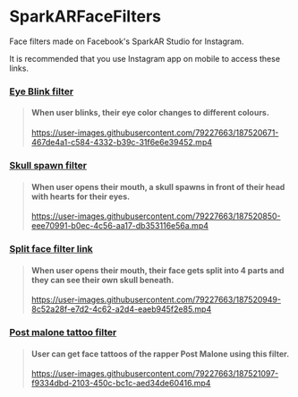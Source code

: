 # SparkARFaceFilters
Face filters made on Facebook's SparkAR Studio for Instagram.

It is recommended that you use Instagram app on mobile to access these links.

### [Eye Blink filter](https://www.instagram.com/ar/3039324392949860/?ch=OWI2ZjdlZGZiZjAwZDdhMThhYWQ5OGM0OWQ3NTk1Mzc%3D)

> #### When user blinks, their eye color changes to different colours.
> https://user-images.githubusercontent.com/79227663/187520671-467de4a1-c584-4332-b39c-31f6e6e39452.mp4

### [Skull spawn filter](https://www.instagram.com/ar/325122566090428/?ch=MzBhMDFiMzJhOWI4ODYwNTgyYTJmMmJiMDNjZmE0ZDQ%3D)

> #### When user opens their mouth, a skull spawns in front of their head with hearts for their eyes.
> https://user-images.githubusercontent.com/79227663/187520850-eee70991-b0ec-4c56-aa17-db353116e56a.mp4

### [Split face filter link](https://www.instagram.com/ar/884930952395055/?ch=ZmQ3MTVhNTQwODQ2YzRiN2RlMTljMzgwNmFhODJjNWU%3D)

> #### When user opens their mouth, their face gets split into 4 parts and they can see their own skull beneath.
> https://user-images.githubusercontent.com/79227663/187520949-8c52a28f-e7d2-4c62-a2d4-eaeb945f2e85.mp4

### [Post malone tattoo filter](https://www.instagram.com/ar/572322030541282/?ch=ZWJlZDlkMzYzMTU1ZTU2ZGJiMTZkZDc4YmRlMDI4ODc%3D)

> #### User can get face tattoos of the rapper Post Malone using this filter.
> https://user-images.githubusercontent.com/79227663/187521097-f9334dbd-2103-450c-bc1c-aed34de60416.mp4



